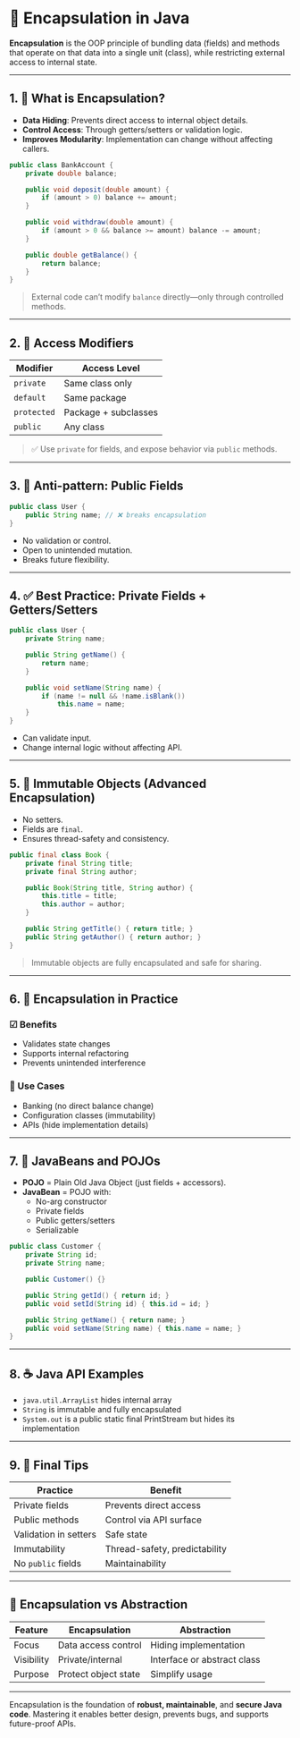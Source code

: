 # 🔐 Encapsulation in Java

**Encapsulation** is the OOP principle of bundling data (fields) and methods that operate on that data into a single unit (class), while restricting external access to internal state.

---

## 1. 🎯 What is Encapsulation?

- **Data Hiding**: Prevents direct access to internal object details.
- **Control Access**: Through getters/setters or validation logic.
- **Improves Modularity**: Implementation can change without affecting callers.

```java
public class BankAccount {
    private double balance;

    public void deposit(double amount) {
        if (amount > 0) balance += amount;
    }

    public void withdraw(double amount) {
        if (amount > 0 && balance >= amount) balance -= amount;
    }

    public double getBalance() {
        return balance;
    }
}
```

> External code can’t modify `balance` directly—only through controlled methods.

---

## 2. 🧱 Access Modifiers

| Modifier   | Access Level                            |
|------------|------------------------------------------|
| `private`  | Same class only                          |
| `default`  | Same package                             |
| `protected`| Package + subclasses                     |
| `public`   | Any class                                |

> ✅ Use `private` for fields, and expose behavior via `public` methods.

---

## 3. 🚫 Anti-pattern: Public Fields

```java
public class User {
    public String name; // ❌ breaks encapsulation
}
```

- No validation or control.
- Open to unintended mutation.
- Breaks future flexibility.

---

## 4. ✅ Best Practice: Private Fields + Getters/Setters

```java
public class User {
    private String name;

    public String getName() {
        return name;
    }

    public void setName(String name) {
        if (name != null && !name.isBlank())
            this.name = name;
    }
}
```

- Can validate input.
- Change internal logic without affecting API.

---

## 5. 🧠 Immutable Objects (Advanced Encapsulation)

- No setters.
- Fields are `final`.
- Ensures thread-safety and consistency.

```java
public final class Book {
    private final String title;
    private final String author;

    public Book(String title, String author) {
        this.title = title;
        this.author = author;
    }

    public String getTitle() { return title; }
    public String getAuthor() { return author; }
}
```

> Immutable objects are fully encapsulated and safe for sharing.

---

## 6. 🔄 Encapsulation in Practice

### ☑ Benefits

- Validates state changes
- Supports internal refactoring
- Prevents unintended interference

### 🔄 Use Cases

- Banking (no direct balance change)
- Configuration classes (immutability)
- APIs (hide implementation details)

---

## 7. 🧪 JavaBeans and POJOs

- **POJO** = Plain Old Java Object (just fields + accessors).
- **JavaBean** = POJO with:
  - No-arg constructor
  - Private fields
  - Public getters/setters
  - Serializable

```java
public class Customer {
    private String id;
    private String name;

    public Customer() {}

    public String getId() { return id; }
    public void setId(String id) { this.id = id; }

    public String getName() { return name; }
    public void setName(String name) { this.name = name; }
}
```

---

## 8. ☕ Java API Examples

- `java.util.ArrayList` hides internal array
- `String` is immutable and fully encapsulated
- `System.out` is a public static final PrintStream but hides its implementation

---

## 9. 🔐 Final Tips

| Practice | Benefit |
|---------|---------|
| Private fields | Prevents direct access |
| Public methods | Control via API surface |
| Validation in setters | Safe state |
| Immutability | Thread-safety, predictability |
| No `public` fields | Maintainability |

---

## 🧩 Encapsulation vs Abstraction

| Feature          | Encapsulation             | Abstraction                |
|------------------|---------------------------|----------------------------|
| Focus            | Data access control       | Hiding implementation      |
| Visibility       | Private/internal           | Interface or abstract class|
| Purpose          | Protect object state      | Simplify usage             |

---

Encapsulation is the foundation of **robust, maintainable**, and **secure Java code**. Mastering it enables better design, prevents bugs, and supports future-proof APIs.
